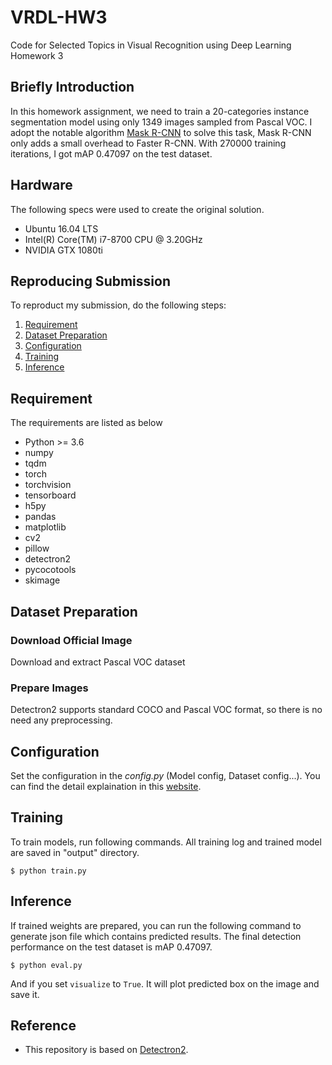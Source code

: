 # VRDL-HW3
Code for Selected Topics in Visual Recognition using Deep Learning Homework 3

## Briefly Introduction
In this homework assignment, we need to train a 20-categories instance segmentation model using only 1349 images sampled from Pascal VOC. I adopt the notable algorithm [Mask R-CNN](https://arxiv.org/pdf/1703.06870.pdf) to solve this task, Mask R-CNN only adds a small overhead to Faster R-CNN. With 270000 training iterations, I got mAP 0.47097 on the test dataset.

## Hardware
The following specs were used to create the original solution.
- Ubuntu 16.04 LTS
- Intel(R) Core(TM) i7-8700 CPU @ 3.20GHz
- NVIDIA GTX 1080ti

## Reproducing Submission
To reproduct my submission, do the following steps:
1. [Requirement](#requirement)
2. [Dataset Preparation](#dataset-preparation)
3. [Configuration](#configuration)
4. [Training](#training)
5. [Inference](#inference)

## Requirement
The requirements are listed as below
- Python >= 3.6
- numpy
- tqdm
- torch
- torchvision
- tensorboard
- h5py
- pandas 
- matplotlib
- cv2
- pillow
- detectron2
- pycocotools 
- skimage 

## Dataset Preparation
### Download Official Image
Download and extract Pascal VOC dataset

### Prepare Images
Detectron2 supports standard COCO and Pascal VOC format, so there is no need any preprocessing.

## Configuration
Set the configuration in the *config.py* (Model config, Dataset config...). You can find the detail explaination in this [website](https://detectron2.readthedocs.io/modules/config.html#config-references).

## Training
To train models, run following commands. All training log and trained model are saved in "output" directory.
```
$ python train.py
```

## Inference
If trained weights are prepared, you can run the following command to generate json file which contains predicted results. The final detection performance on the test dataset is mAP 0.47097.
```
$ python eval.py
```
And if you set ```visualize``` to ```True```. It will plot predicted box on the image and save it.

## Reference
- This repository is based on [Detectron2](https://github.com/facebookresearch/detectron2).
